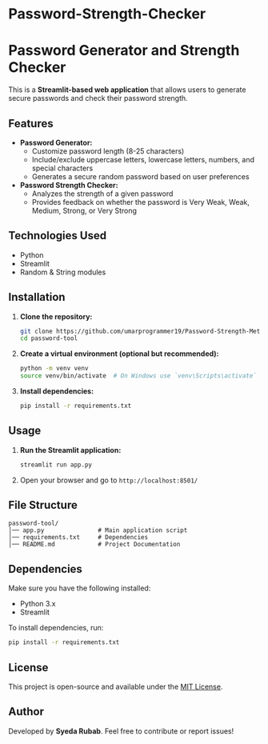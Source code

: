 # Password-Strength-Checker
# Password Generator and Strength Checker

This is a **Streamlit-based web application** that allows users to generate secure passwords and check their password strength.

## Features
- **Password Generator:**
  - Customize password length (8-25 characters)
  - Include/exclude uppercase letters, lowercase letters, numbers, and special characters
  - Generates a secure random password based on user preferences
- **Password Strength Checker:**
  - Analyzes the strength of a given password
  - Provides feedback on whether the password is Very Weak, Weak, Medium, Strong, or Very Strong

## Technologies Used
- Python
- Streamlit
- Random & String modules

## Installation
1. **Clone the repository:**
   ```sh
   git clone https://github.com/umarprogrammer19/Password-Strength-Meter.git
   cd password-tool
   ```
2. **Create a virtual environment (optional but recommended):**
   ```sh
   python -m venv venv
   source venv/bin/activate  # On Windows use `venv\Scripts\activate`
   ```
3. **Install dependencies:**
   ```sh
   pip install -r requirements.txt
   ```

## Usage
1. **Run the Streamlit application:**
   ```sh
   streamlit run app.py
   ```
2. Open your browser and go to `http://localhost:8501/`

## File Structure
```
password-tool/
│── app.py               # Main application script
│── requirements.txt     # Dependencies
│── README.md            # Project Documentation
```

## Dependencies
Make sure you have the following installed:
- Python 3.x
- Streamlit

To install dependencies, run:
```sh
pip install -r requirements.txt
```

## License
This project is open-source and available under the [MIT License](LICENSE).

## Author
Developed by **Syeda Rubab**. Feel free to contribute or report issues!
